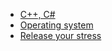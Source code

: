 * [C++, C#](https://github.com/vacu9708/vacu9708/tree/main/small%20projects%20for%20studying/C%2B%2B%2C%20C%23)
* [Operating system](https://github.com/vacu9708/vacu9708/tree/main/small%20projects%20for%20studying/Operating%20system)
* [Release your stress]([https://github.com/vacu9708/vacu9708/tree/main/small%20projects%20for%20studying/Web%20development](https://github.com/vacu9708/Release-your-stress))

